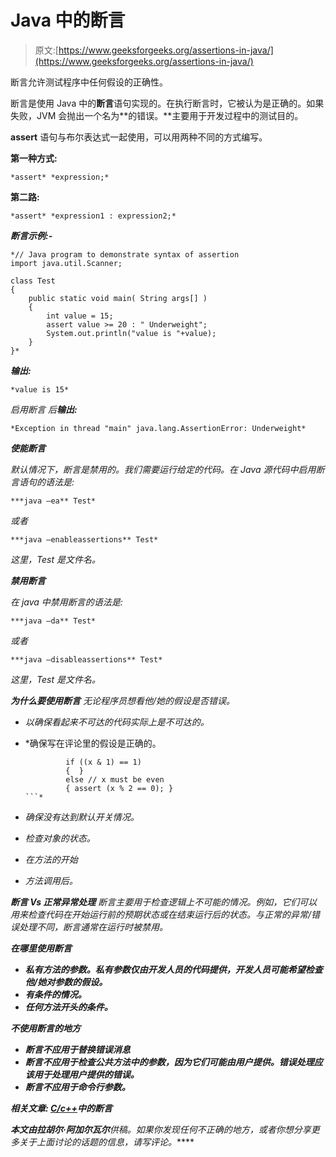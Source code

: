 # Java 中的断言

> 原文:[https://www.geeksforgeeks.org/assertions-in-java/](https://www.geeksforgeeks.org/assertions-in-java/)

断言允许测试程序中任何假设的正确性。

断言是使用 Java 中的**断言**语句实现的。在执行断言时，它被认为是正确的。如果失败，JVM 会抛出一个名为**的错误。**主要用于开发过程中的测试目的。

**assert** 语句与布尔表达式一起使用，可以用两种不同的方式编写。

**第一种方式:**

```
*assert* *expression;*
```

**第二路:**

```
*assert* *expression1 : expression2;*
```

***断言示例:-***

```
*// Java program to demonstrate syntax of assertion
import java.util.Scanner;

class Test
{
    public static void main( String args[] )
    {
        int value = 15;
        assert value >= 20 : " Underweight";
        System.out.println("value is "+value);
    }
}*
```

***输出:***

```
*value is 15*
```

*启用断言
后**输出:***

```
*Exception in thread "main" java.lang.AssertionError: Underweight*
```

***使能断言***

*默认情况下，断言是禁用的。我们需要运行给定的代码。在 Java 源代码中启用断言语句的语法是:*

```
***java –ea** Test*
```

*或者*

```
***java –enableassertions** Test*
```

*这里，Test 是文件名。*

***禁用断言***

*在 java 中禁用断言的语法是:*

```
***java –da** Test*
```

*或者*

```
***java –disableassertions** Test*
```

*这里，Test 是文件名。*

***为什么要使用断言**
无论程序员想看他/她的假设是否错误。*

*   *以确保看起来不可达的代码实际上是不可达的。*
*   *确保写在评论里的假设是正确的。

    ```
             if ((x & 1) == 1)  
             {  }
             else // x must be even 
             { assert (x % 2 == 0); }
    ```* 
*   *确保没有达到默认开关情况。*
*   *检查对象的状态。*
*   *在方法的开始*
*   *方法调用后。*

***断言 Vs 正常异常处理**
断言主要用于检查逻辑上不可能的情况。例如，它们可以用来检查代码在开始运行前的预期状态或在结束运行后的状态。与正常的异常/错误处理不同，断言通常在运行时被禁用。*

*****在哪里使用断言*****

*   ***私有方法的参数。私有参数仅由开发人员的代码提供，开发人员可能希望检查他/她对参数的假设。***
*   ***有条件的情况。***
*   ***任何方法开头的条件。***

*****不使用断言的地方*****

*   ***断言不应用于替换错误消息***
*   ***断言不应用于检查公共方法中的参数，因为它们可能由用户提供。错误处理应该用于处理用户提供的错误。***
*   ***断言不应用于命令行参数。***

*****相关文章:**
[C/c++](http://geeksquiz.com/assertions-cc/)中的断言***

*****本文由**拉胡尔·阿加尔瓦尔**供稿。如果你发现任何不正确的地方，或者你想分享更多关于上面讨论的话题的信息，请写评论。*****